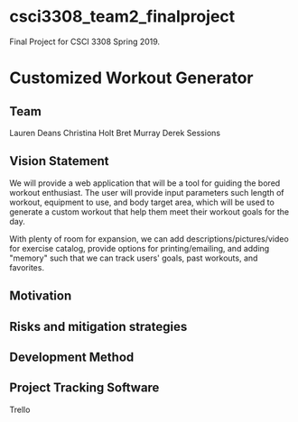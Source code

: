 # csci3308_team2_finalproject
Final Project for CSCI 3308 Spring 2019.

# Customized Workout Generator

## Team
Lauren Deans
Christina Holt
Bret Murray
Derek Sessions

## Vision Statement
We will provide a web application that will be a tool for guiding the bored workout enthusiast. The user will provide input parameters such length of workout, equipment to use, and body target area, which will be used to generate a custom workout that help them meet their workout goals for the day.

With plenty of room for expansion, we can add descriptions/pictures/video for exercise catalog, provide options for printing/emailing, and adding "memory" such that we can track users' goals, past workouts, and favorites.

## Motivation

## Risks and mitigation strategies

## Development Method

## Project Tracking Software
Trello
